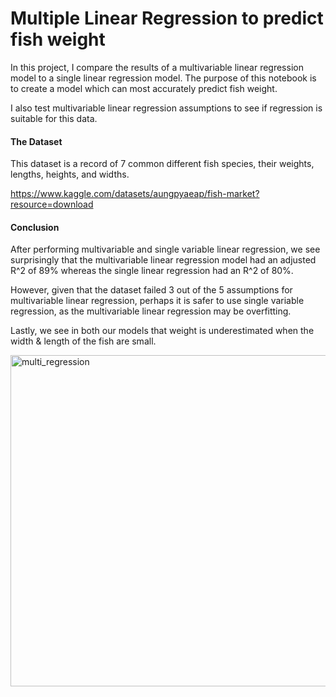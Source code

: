 # Multiple Linear Regression to predict fish weight

In this project, I compare the results of a multivariable linear regression model to a single linear regression model. The purpose of this notebook is to create a model which can most accurately predict fish weight.

I also test multivariable linear regression assumptions to see if regression is suitable for this data. 

#### The Dataset
This dataset is a record of 7 common different fish species, their weights, lengths, heights, and widths. 

https://www.kaggle.com/datasets/aungpyaeap/fish-market?resource=download

#### Conclusion

After performing multivariable and single variable linear regression, we see surprisingly that the multivariable linear regression model had an adjusted R^2 of 89% whereas the single linear regression had an R^2 of 80%. 

However, given that the dataset failed 3 out of the 5 assumptions for multivariable linear regression, perhaps it is safer to use single variable regression, as the multivariable linear regression may be overfitting. 

Lastly, we see in both our models that weight is underestimated when the width & length of the fish are small.

<img width="530" alt="multi_regression" src="https://user-images.githubusercontent.com/47754826/210423663-9db720e1-775d-435b-b37a-df9933008156.PNG">

 
